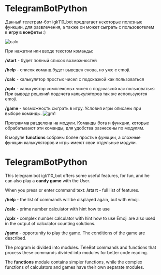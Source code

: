# TelegramBotPython
Данный телеграм-бот igk110_bot предлагает некоторые полезные функции,
для развлечения, а также он может сыграть с пользовотелем в **игру в конфеты** :)


![calc](https://user-images.githubusercontent.com/36072345/204052599-124f10bc-490f-4c56-a51b-140c7a9136b7.jpg)


При нажатии или вводе текстом команды:

**/start**  - будет полный список возможностей

**/help**  - список команд будет выведен снова, но уже с emoji.

**/calc**  - калькулятор простых чисел с подсказкой как пользоваться

**/cplx**  - калькулятор комплексных чисел с подсказкой как пользоваться
При выводе решений подсчета калькуляторов так же используются emoji. 

**/game**  - возможность сыграть в игру. Условия игры описаны при выборе команды.
![gm1](https://user-images.githubusercontent.com/36072345/204052608-6f0a8b60-806e-4de6-afa6-90cd73dd34ce.jpg)


Программа разделена на модули.
Команды бота и функции, которые обрабатывают эти команды, для удобства 
разнесены по модулям. 

В модуле **functions** собраны более простые функции, а сложные функции калькуляторов и игры имеют свои
отдельные модули.


# TelegramBotPython

This telegram bot igk110_bot offers some useful features,
for fun, and he can also play a **candy game** with the User.

When you press or enter command text:
**/start**  - full list of features.

**/help**  - the list of commands will be displayed again, but with emoji.

**/calc**  - prime number calculator with hint how to use

**/cplx**  - complex number calculator with hint how to use
Emoji are also used in the output of calculator counting solutions. 

**/game**  - opportunity to play the game. The conditions of the game are described.

The program is divided into modules.
TeleBot commands and functions that process these commands divided into modules for better code reading.

The **functions** module contains simpler functions, while the complex functions of calculators and games have 
their own separate modules.
